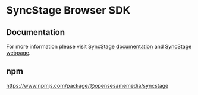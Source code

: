 # SyncStage Browser SDK
## Documentation 

For more information please visit [SyncStage documentation](https://docs.sync-stage.com/) and [SyncStage webpage](https://sync-stage.com/). 

## npm
https://www.npmjs.com/package/@opensesamemedia/syncstage
